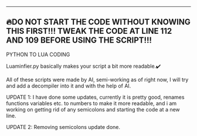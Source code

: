  ------------------------------------------------------------
🔥DO NOT START THE CODE WITHOUT KNOWING THIS FIRST!!!
 TWEAK THE CODE AT LINE 112 AND 109 BEFORE USING THE SCRIPT!!!
 ------------------------------------------------------------

PYTHON TO LUA CODING

Luaminfier.py basically makes your script a bit more readable.✔️

All of these scripts were made by AI, semi-working as of right now,
I will try and add a decompiler into it and with the help of AI.


UPDATE 1: I have done some updates, currently it is pretty good, renames functions variables etc. to numbers to make it more readable, and i am working on getting rid of any semicolons and starting the code at a new line.

UPDATE 2: Removing semicolons update done.

